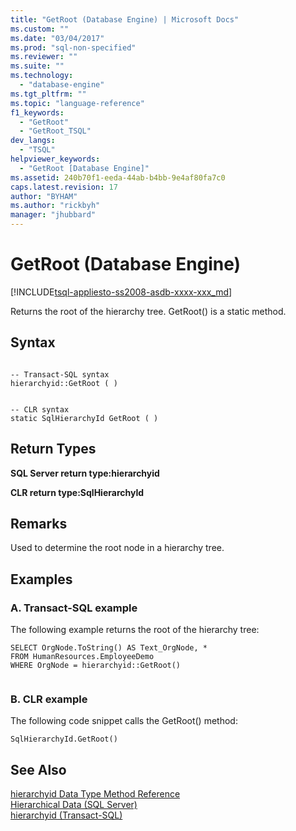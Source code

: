 ```yaml
---
title: "GetRoot (Database Engine) | Microsoft Docs"
ms.custom: ""
ms.date: "03/04/2017"
ms.prod: "sql-non-specified"
ms.reviewer: ""
ms.suite: ""
ms.technology: 
  - "database-engine"
ms.tgt_pltfrm: ""
ms.topic: "language-reference"
f1_keywords: 
  - "GetRoot"
  - "GetRoot_TSQL"
dev_langs: 
  - "TSQL"
helpviewer_keywords: 
  - "GetRoot [Database Engine]"
ms.assetid: 240b70f1-eeda-44ab-b4bb-9e4af80fa7c0
caps.latest.revision: 17
author: "BYHAM"
ms.author: "rickbyh"
manager: "jhubbard"
---
```

# GetRoot (Database Engine)
[!INCLUDE[tsql-appliesto-ss2008-asdb-xxxx-xxx_md](../../includes/tsql-appliesto-ss2008-asdb-xxxx-xxx-md.md)]

  Returns the root of the hierarchy tree. GetRoot() is a static method.  
  
## Syntax  
  
```  
  
-- Transact-SQL syntax  
hierarchyid::GetRoot ( )   
```  
  
```  
  
-- CLR syntax  
static SqlHierarchyId GetRoot ( )   
```  
  
## Return Types  
 **SQL Server return type:hierarchyid**  
  
 **CLR return type:SqlHierarchyId**  
  
## Remarks  
 Used to determine the root node in a hierarchy tree.  
  
## Examples  
  
### A. Transact-SQL example  
 The following example returns the root of the hierarchy tree:  
  
```  
SELECT OrgNode.ToString() AS Text_OrgNode, *  
FROM HumanResources.EmployeeDemo  
WHERE OrgNode = hierarchyid::GetRoot()  
  
```  
  
### B. CLR example  
 The following code snippet calls the GetRoot() method:  
  
```  
SqlHierarchyId.GetRoot()  
```  
  
## See Also  
 [hierarchyid Data Type Method Reference](http://msdn.microsoft.com/library/01a050f5-7580-4d5f-807c-7f11423cbb06)   
 [Hierarchical Data &#40;SQL Server&#41;](../../relational-databases/hierarchical-data-sql-server.md)   
 [hierarchyid &#40;Transact-SQL&#41;](../../t-sql/data-types/hierarchyid-data-type-method-reference.md)  
  
  